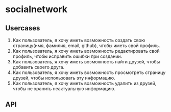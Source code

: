 # socialnetwork

## Usercases

1. Как пользователь, я хочу иметь возможность создать свою страницу(имя, фамилия, email, github), чтобы иметь свой профиль.
1. Как пользователь, я хочу иметь возможность редактировать свой профиль, чтобы исправить ошибки при создании.
1. Как пользователь, я хочу иметь возможность найти друзей, чтобы добавить своего друга.
1. Как пользователь, я хочу иметь возможность просмотреть страницу друзей, чтобы использовать эту информацию.
1. Как пользователь, я хочу иметь возможность удалить из друзей, чтобы не хранить неактуальную информацию.


## API